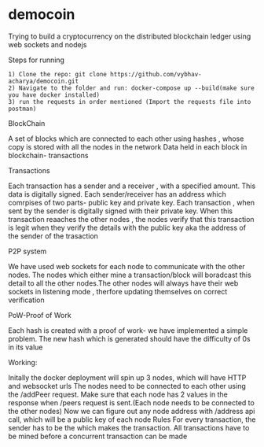 # democoin
Trying to build a cryptocurrency on the distributed blockchain ledger using web sockets and nodejs

Steps for running
```
1) Clone the repo: git clone https://github.com/vybhav-acharya/democoin.git
2) Navigate to the folder and run: docker-compose up --build(make sure you have docker installed) 
3) run the requests in order mentioned (Import the requests file into postman)
````

BlockChain 

A set of blocks which are connected to each other using hashes , whose copy is stored with all the nodes in the network 
Data held in each block in blockchain- transactions

Transactions

Each transaction has a sender and a receiver , with a specified amount. This data is digitally signed.
Each sender/receiver has an address which comrpises of two parts- public key and private key. 
Each transaction , when sent by the sender is digitally signed with their private key. 
When this transaction reaaches the other nodes , the nodes verify that this transaction is legit when they verify the details with the public key aka the address of the sender of the trasaction


P2P system

We have used web sockets for each node to communicate with the other nodes.
The nodes which either mine a transaction/block will boradcast this detail to all the other nodes.The other nodes will always have their web sockets in listening mode , therfore updating themselves on correct verification

PoW-Proof of Work

Each hash is created with a proof of work- we have implemented a simple problem. The new hash which is generated should have the difficulty of 0s in its value

Working:

Initally the docker deployment will spin up 3 nodes, which will have HTTP and websocket urls
The nodes need to be connected to each other using the /addPeer request.
Make sure that each node has 2 values in the response when /peers request is sent.(Each node needs to be connected to the other nodes)
Now we can figure out any node address with /address api call, which will be a public key of each node
Rules
For every transaction, the sender has to be the which makes the transaction.
All transactions have to be mined before a concurrent transaction can be made


